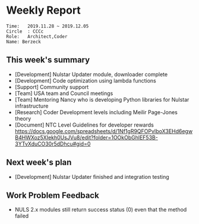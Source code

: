# Weekly Report 
```
Time: 	2019.11.28 ~ 2019.12.05
Circle	: CCCc
Role:	Architect,Coder
Name: Berzeck
```
## This week's summary

- [Development]  Nulstar Updater module, downloader complete
- [Development]  Code optimization using lambda functions
- [Support] Community support
- [Team] USA team and Council meetings
- [Team] Mentoring Nancy who is developing Python libraries for  Nulstar infrastructure
- [Research] Coder Development levels including Meilir Page-Jones theory
- [Document] NTC Level Guidelines for developer rewards 
      https://docs.google.com/spreadsheets/d/1Nf1gR9QFOPvIboX3EHd6egwB4HWXoz5XIekh0UsJVu8/edit?folder=1OOkObGhlEF53B-3YTvXduCO30r5dDhcu#gid=0 

 
## Next week's plan

- [Development]  Nulstar Updater finished and integration testing

## Work Problem Feedback

- NULS 2.x modules still return success status (0) even that the method failed


